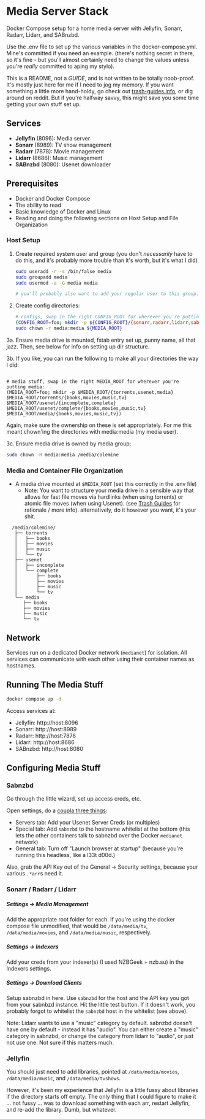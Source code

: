# Media Server Stack

Docker Compose setup for a home media server with Jellyfin, Sonarr, Radarr, Lidarr, and SABnzbd.

Use the .env file to set up the various variables in the docker-compose.yml. Mine's committed if you need an example. (there's nothing secret in there, so it's fine - but you'll almost certainly need to change the values unless you're _really_ committed to aping my stylo).

This is a README, not a _GUIDE_, and is not written to be totally noob-proof. It's mostly just here for me if I need to jog my memory. If you want something a little more hand-holdy, go check out [trash-guides.info](https://trash-guides.info/), or dig around on reddit. But if you're halfway savvy, this might save you some time getting your own stuff set up.

## Services

- **Jellyfin** (8096): Media server
- **Sonarr** (8989): TV show management
- **Radarr** (7878): Movie management
- **Lidarr** (8686): Music management
- **SABnzbd** (8080): Usenet downloader

## Prerequisites

- Docker and Docker Compose
- The ability to read
- Basic knowledge of Docker and Linux
- Reading and doing the following sections on Host Setup and File Organization

### Host Setup

1. Create required system user and group (you don't _necessarily_ have to do this, and it's probably more trouble than it's worth, but it's what I did)
   ```bash
   sudo useradd -r -s /bin/false media
   sudo groupadd media
   sudo usermod -a -G media media

   # you'll probably also want to add your regular user to this group.
   ```

2. Create config directories:
   ```bash
   # configs, swap in the right CONFIG_ROOT for wherever you're putting container config volumes:
   (CONFIG_ROOT=foo; mkdir -p ${CONFIG_ROOT}/{sonarr,radarr,lidarr,sabnzbd,jellyfin})
   sudo chown -r media:media ${MEDIA_ROOT}
   ```

3a. Ensure media drive is mounted, fstab entry set up, punny name, all that jazz. Then, see below for info on setting up dir structure.

3b. If you like, you can run the following to make all your directories the way I did:
```

# media stuff, swap in the right MEDIA_ROOT for wherever you're putting media:
(MEDIA_ROOT=foo; mkdir -p $MEDIA_ROOT/{torrents,usenet,media} $MEDIA_ROOT/torrents/{books,movies,music,tv} $MEDIA_ROOT/usenet/{incomplete,complete} $MEDIA_ROOT/usenet/complete/{books,movies,music,tv} $MEDIA_ROOT/media/{books,movies,music,tv})
```

Again, make sure the ownership on these is set appropriately. For me this meant chown'ing the directories with media:media (my media user).

3c. Ensure media drive is owned by media group:
   ```bash
   sudo chown -R media:media /media/colemine
   ```

### Media and Container File Organization
- A media drive mounted at `$MEDIA_ROOT` (set this correctly in the .env file)
   - Note: You want to structure your media drive in a sensible way that allows for fast file moves via hardlinks (when using torrents) or atomic file moves (when using Usenet). (see [Trash Guides](https://trash-guides.info/File-and-Folder-Structure/How-to-set-up/Docker/) for rationale / more info).  alternatively, do it however you want, it's your shit.
```
  /media/colemine/
   ├── torrents
   │   ├── books
   │   ├── movies
   │   ├── music
   │   └── tv
   ├── usenet
   │   ├── incomplete
   │   └── complete
   │       ├── books
   │       ├── movies
   │       ├── music
   │       └── tv
   └── media
      ├── books
      ├── movies
      ├── music
      └── tv
```


## Network

Services run on a dedicated Docker network (`medianet`) for isolation. All services can communicate with each other using their container names as hostnames.

## Running The Media Stuff

```bash
docker compose up -d
```

Access services at:
- Jellyfin: http://host:8096
- Sonarr: http://host:8989
- Radarr: http://host:7878
- Lidarr: http://host:8686
- SABnzbd: http://host:8080

## Configuring Media Stuff

### Sabnzbd
Go through the little wizard, set up access creds, etc.

Open settings, do a [coupla three things](https://getyarn.io/yarn-clip/d07f8355-500d-4c0e-9f94-c128768ff272):
- Servers tab: Add your Usenet Server Creds (or multiples)
- Special tab: Add `sabnzbd` to the hostname whitelist at the bottom (this lets the other containers talk to sabnzbd over the Docker `medianet` network)
- General tab: Turn off "Launch browser at startup" (because you're running this headless, like a l33t d00d.)

Also, grab the API Key out of the General -> Security settings, because your various `.*arr`s need it.

### Sonarr / Radarr / Lidarr

##### Settings -> Media Management
Add the appropriate root folder for each. If you're using the docker compose file unmodified, that would be `/data/media/tv`, `/data/media/movies`, and `/data/media/music`, respectively.

##### Settings -> Indexers
Add your creds from your indexer(s) (I used NZBGeek + nzb.su) in the Indexers settings.

##### Settings -> Download Clients
Setup sabnzbd in here. Use `sabnzbd` for the host and the API key you got from your sabnbzd instance. Hit the little test button. If it doesn't work, you probably forgot to whitelist the `sabnzbd` host in the whitelist (see above).

Note: Lidarr wants to use a "music" category by default. sabnzbd doesn't have one by default - instead it has "audio". You can either create a "music" category in sabnzbd, or change the category from lidarr to "audio", or just not use one. Not sure if this matters much.

### Jellyfin

You should just need to add libraries, pointed at `/data/media/movies`, `/data/media/music`, and `/data/media/tvshows`.

However, it's been my experience that Jellyfin is a little fussy about libraries if the directory starts off empty. The only thing that I could figure to make it ... not fussy ... was to download something with each arr, restart Jellyfin, and re-add the library. Dumb, but whatever.
